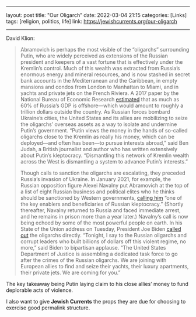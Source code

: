 - - - -
layout: post
title: "Our Oligarch”
date: 2022-03-04 21:15
categories: [Links]
tags: [religion, politics, life]
link: https://jewishcurrents.org/our-oligarch
- - - -

David Klion:

>Abramovich is perhaps the most visible of the “oligarchs” surrounding Putin, who are widely perceived as extensions of the Russian president and keepers of a vast fortune that is effectively under the Kremlin’s control. Much of this wealth was extracted from Russia’s enormous energy and mineral resources, and is now stashed in secret bank accounts in the Mediterranean and the Caribbean, in empty mansions and condos from London to Manhattan to Miami, and in yachts and private jets on the French Riviera. A 2017 paper by the National Bureau of Economic Research  [estimated](https://www.nber.org/system/files/working_papers/w23805/w23805.pdf)  that as much as 60% of Russia’s GDP is offshore—which would amount to roughly a trillion dollars outside the country. As Russian forces bombard Ukraine’s cities, the United States and its allies are mobilizing to seize the oligarchs’ overseas assets as a way to isolate and undermine Putin’s government. “Putin views the money in the hands of so-called oligarchs close to the Kremlin as really his money, which can be deployed—and often has been—to pursue interests abroad,” said Ben Judah, a British journalist and author who has written extensively about Putin’s kleptocracy. “Dismantling this network of Kremlin wealth across the West is dismantling a system to advance Putin’s interests.”
>
>Though calls to sanction the oligarchs are escalating, they preceded Russia’s invasion of Ukraine. In January 2021, for example, the Russian opposition figure Alexei Navalny put Abramovich at the top of a list of eight Russian business and political elites who he thinks should be sanctioned by Western governments,  [calling him](https://www.themoscowtimes.com/2021/01/18/navalny-ally-names-kremlin-critics-top-8-sanctions-targets-a72647)  “one of the key enablers and beneficiaries of Russian kleptocracy.” (Shortly thereafter, Navalny returned to Russia and faced immediate arrest, and he remains in prison more than a year later.) Navalny’s call is now being echoed by some of the most powerful people on earth. In his State of the Union address on Tuesday, President Joe Biden  [called out](https://www.politico.com/interactives/2022/state-of-the-union-2022-live-watch-online-streaming-video-transcript-3-1-2022/)  the oligarchs directly. “Tonight, I say to the Russian oligarchs and corrupt leaders who built billions of dollars off this violent regime, no more,” said Biden to bipartisan applause. “The United States Department of Justice is assembling a dedicated task force to go after the crimes of the Russian oligarchs. We are joining with European allies to find and seize their yachts, their luxury apartments, their private jets. We are coming for you.”

The key takeaway being Putin laying claim to his close allies’ money to fund deplorable acts of violence.

I also want to give **Jewish Currents** the props they are due for choosing to exercise good permalink structure.
